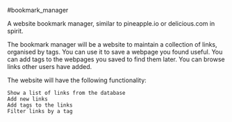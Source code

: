 #bookmark_manager

A website bookmark manager, similar to pineapple.io or delicious.com in spirit. 

The bookmark manager will be a website to maintain a collection of links, organised by tags. You can use it to save a webpage you found useful. You can add tags to the webpages you saved to find them later. You can browse links other users have added.

The website will have the following functionality:

    Show a list of links from the database
    Add new links
    Add tags to the links
    Filter links by a tag


